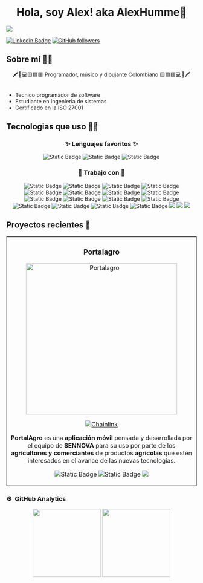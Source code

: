 <div align="center"> <h1>Hola, soy Alex! aka <a>AlexHumme</a>👋</h1> </div align="center">

<img src="https://i.imgur.com/N7tRaJh.png">

[![Linkedin Badge](https://img.shields.io/badge/AlexVB-Linkedin-blue?logo=Linkedin&color=%230A66C2)](https://www.linkedin.com/in/alex-vadelamar-bustamante/)
[![GitHub followers](https://img.shields.io/github/followers/alexhumme?style=social)](https://github.com/Alexhumme)

## Sobre mí 🙋‍♂️

<div align="center">
🖍️🎸💻🟨🟦🟥 Programador, músico y dibujante Colombiano 🟨🟦🟥💻🎸🖍️
</div>

<br>

- Tecnico programador de software
- Estudiante en Ingenieria de sistemas
- Certificado en la ISO 27001

## Tecnologias que uso 👨‍💻

<div align="center">

### ✨ Lenguajes favoritos ✨

![Static Badge](https://img.shields.io/badge/Python-Python?style=for-the-badge&logo=python&logoColor=white&color=%233776AB)
![Static Badge](https://img.shields.io/badge/Javascript-Javascript?style=for-the-badge&logo=javascript&logoColor=white&color=%23F7DF1E)
![Static Badge](https://img.shields.io/badge/Php-PHP?style=for-the-badge&logo=PHP&logoColor=white&color=%23777BB4)

### 💪 Trabajo con 💪

![Static Badge](https://img.shields.io/badge/git-git?style=for-the-badge&logo=git&logoColor=white&color=%23F05032)
![Static Badge](https://img.shields.io/badge/laravel-laravel?style=for-the-badge&logo=laravel&logoColor=white&color=%23FF2D20)
![Static Badge](https://img.shields.io/badge/Redux-Redux?style=for-the-badge&logo=redux&logoColor=white&color=%23764ABC)
![Static Badge](https://img.shields.io/badge/yarn-yarn?style=for-the-badge&logo=yarn&logoColor=white&color=%232C8EBB)
![Static Badge](https://img.shields.io/badge/mysql-mysql?style=for-the-badge&logo=mysql&logoColor=white&color=%234479A1)
![Static Badge](https://img.shields.io/badge/canva-canva?style=for-the-badge&logo=canva&logoColor=white&color=%2300C4CC)
![Static Badge](https://img.shields.io/badge/figma-figma?style=for-the-badge&logo=figma&logoColor=white&color=%23F24E1E)
![Static Badge](https://img.shields.io/badge/aseprite-aseprite?style=for-the-badge&logo=aseprite&logoColor=white&color=%237D929E)
![Static Badge](https://img.shields.io/badge/medibangPaint-medibang?style=for-the-badge&logo=Medibang%20Paint&logoColor=white&color=%2300DBDE)
![Static Badge](https://img.shields.io/badge/flutter-flutter?style=for-the-badge&logo=flutter&logoColor=white&color=%2302569B)
![Static Badge](https://img.shields.io/badge/Sass-Sass?style=for-the-badge&logo=sass&logoColor=white&color=%23CC6699)
![Static Badge](https://img.shields.io/badge/firebase-firebase?style=for-the-badge&logo=firebase&logoColor=white&color=%23FFCA28)
![Static Badge](https://img.shields.io/badge/css3-css?style=for-the-badge&logo=css3&logoColor=white&color=%231572B6)
![Static Badge](https://img.shields.io/badge/html-html?style=for-the-badge&logo=html5&logoColor=white&color=%23E34F26)
![Static Badge](https://img.shields.io/badge/gitHub-github?style=for-the-badge&logo=github&logoColor=white&color=black)
![Static Badge](https://img.shields.io/badge/npm-Npm?style=for-the-badge&logo=npm&logoColor=white&color=%23CB3837)
<img src="https://img.shields.io/badge/Vue.js-35495E?style=for-the-badge&logo=vue.js&logoColor=4FC08D"/>
<img src="https://img.shields.io/badge/React-20232A?style=for-the-badge&logo=react&logoColor=61DAFB"/>
<img src="https://img.shields.io/badge/Node.js-43853D?style=for-the-badge&logo=node.js&logoColor=white" />

</div>

## Proyectos recientes 💫

<table border>
<tr>
<td width="50%">
<h3 align="center">Portalagro</h3>
<div align="center">
<img src="https://i.imgur.com/E4PmK3C.png" width="400" alt="Portalagro">
<a>

[![Chainlink](https://img.shields.io/badge/conocer_proyecto-375BD2?style=for-the-badge&color=gray&logo=googleChrome&logoColor=white&labelColor=282828)](https://www.portalagro.app)
</a>
<p><strong>PortalAgro</strong> es una <strong>aplicación móvil</strong> pensada y desarrollada por el equipo de <strong>SENNOVA</strong> para su uso por parte de los <strong>agricultores y comerciantes</strong> de productos <strong>agrícolas</strong> que estén interesados en el avance de las nuevas tecnologías.</p>

![Static Badge](https://img.shields.io/badge/flutter-flutter?style=for-the-badge&logo=flutter&logoColor=white&color=%2302569B)
![Static Badge](https://img.shields.io/badge/laravel-laravel?style=for-the-badge&logo=laravel&logoColor=white&color=%23FF2D20)
<img src="https://img.shields.io/badge/React-20232A?style=for-the-badge&logo=react&logoColor=61DAFB"/>

</div>
                                                                         
</td>
<!--

<td width="50%">
<h3 align="center">Buscaminas en terminal de Python</h3>
<div align="center">                                       
<a href="" target="_blank"><img src="" width="400" alt="Tutorial Buscaminas en terminal"></a>
<br>
<p>
<a href="" target="_blank">
<img src="https://img.shields.io/badge/C%C3%93DIGO-80ffaa?style=for-the-badge&logo=github&logoColor=black">
</a>
<a href="" target="_blank">
<img src="https://img.shields.io/badge/-Youtube-green?style=for-the-badge&color=3fFD7f">
</a>
</p>
</p>Como primer video del canal, exploraremos los fundamentos de la programación con python por medio de este divertido ejercicio en el que recrearemos el clasico buscaminas.</p>

![Static Badge](https://img.shields.io/badge/Python-Python?style=for-the-badge&logo=python&logoColor=white&color=%233776AB)

</div>                                                             
-->
</table>

### ⚙️ &nbsp;GitHub Analytics

<p align="center">
<img src="https://github-readme-streak-stats.herokuapp.com/?user=alexhumme&theme=vue-dark&hide_border=false" height="180">
<img src="https://github-readme-stats.vercel.app/api/top-langs/?username=alexhumme&theme=vue-dark&show_icons=true&hide_border=false&layout=compact" height="180">
</p>
